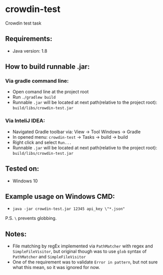 # crowdin-test
Crowdin test task

## Requirements:
- Java version: 1.8

## How to build runnable .jar:
### Via gradle command line:
- Open comand line at the project root
- Run `./gradlew build`
- Runnable `.jar` will be located at next path(relative to the project root): `build/libs/crowdin-test.jar`

### Via InteliJ IDEA:
- Navigated Gradle toolbar via: View -> Tool Windows -> Gradle
- In opened menu: `crowdin-test` -> Tasks -> build -> build
- Right click and select `Run...`
- Runnable `.jar` will be located at next path(relative to the project root): `build/libs/crowdin-test.jar`

## Tested on:
- Windows 10

## Example usage on Windows CMD:
- `java -jar crowdin-test.jar 12345 api_key \"*.json"`

P.S. `\` prevents globbing.

## Notes:
- File matching by regEx implemented via `PathMatcher` with regex and `SimpleFileVisitor`, but original though was to use `glob` syntax of `PathMatcher` and `SimpleFileVisitor`
- One of the requirement was to validate `Error in pattern`, but not sure what this mean, so it was ignored for now.
